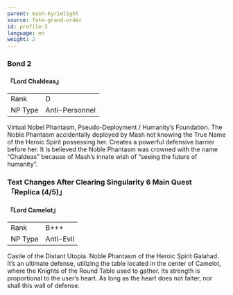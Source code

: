 ```yaml
---
parent: mash-kyrielight
source: fate-grand-order
id: profile-2
language: en
weight: 2
---
```


### Bond 2

#### 『Lord Chaldeas』

<table>
  <tr><td>Rank</td><td>D</td></tr>
  <tr><td>NP Type</td><td>Anti-Personnel</td></tr>
</table>

Virtual Nobel Phantasm, Pseudo-Deployment / Humanity’s Foundation.
The Noble Phantasm accidentally deployed by Mash not knowing the True Name of the Heroic Spirit possessing her. Creates a powerful defensive barrier before her. It is believed the Noble Phantasm was crowned with the name “Chaldeas” because of Mash’s innate wish of “seeing the future of humanity”.

### Text Changes After Clearing Singularity 6 Main Quest 「Replica (4/5)」

#### 『Lord Camelot』

<table>
  <tr><td>Rank</td><td>B+++</td></tr>
  <tr><td>NP Type</td><td>Anti-Evil</td></tr>
</table>

Castle of the Distant Utopia.
Noble Phantasm of the Heroic Spirit Galahad. It’s an ultimate defense, utilizing the table located in the center of Camelot, where the Knights of the Round Table used to gather.
Its strength is proportional to the user’s heart. As long as the heart does not falter, nor shall this wall of defense.
